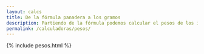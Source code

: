 ```yaml
---
layout: calcs
title: De la fórmula panadera a los gramos
description: Partiendo de la fórmula podemos calcular el pesos de los ingredientes para cualquier cantidad de masa requerida.
permalink: /calculadoras/pesos/
---
```




{% include pesos.html %}
